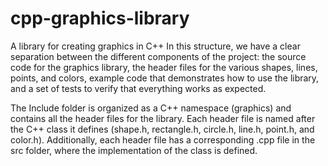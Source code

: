 # cpp-graphics-library
A library for creating graphics in C++
In this structure, we have a clear separation between the different components of the project: the source code for the graphics library, the header files for the various shapes, lines, points, and colors, example code that demonstrates how to use the library, and a set of tests to verify that everything works as expected.

The Include folder is organized as a C++ namespace (graphics) and contains all the header files for the library. Each header file is named after the C++ class it defines (shape.h, rectangle.h, circle.h, line.h, point.h, and color.h). Additionally, each header file has a corresponding .cpp file in the src folder, where the implementation of the class is defined.
